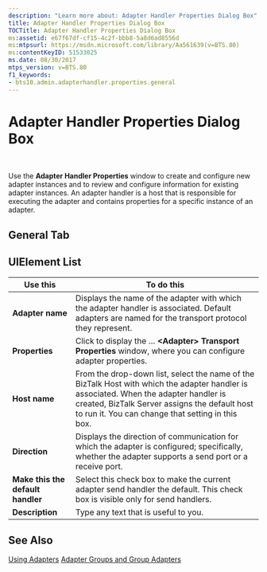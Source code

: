 ```yaml
---
description: "Learn more about: Adapter Handler Properties Dialog Box"
title: Adapter Handler Properties Dialog Box
TOCTitle: Adapter Handler Properties Dialog Box
ms:assetid: e67f67df-cf15-4c2f-bbb8-5a8d6ad8556d
ms:mtpsurl: https://msdn.microsoft.com/library/Aa561639(v=BTS.80)
ms:contentKeyID: 51533025
ms.date: 08/30/2017
mtps_version: v=BTS.80
f1_keywords:
- bts10.admin.adapterhandler.properties.general
---
```


# Adapter Handler Properties Dialog Box

 

Use the **Adapter Handler Properties** window to create and configure new adapter instances and to review and configure information for existing adapter instances. An adapter handler is a host that is responsible for executing the adapter and contains properties for a specific instance of an adapter.

## General Tab

## UIElement List

<table>
<thead>
<tr class="header">
<th>Use this</th>
<th>To do this</th>
</tr>
</thead>
<tbody>
<tr class="odd">
<td><strong>Adapter name</strong></td>
<td>Displays the name of the adapter with which the adapter handler is associated. Default adapters are named for the transport protocol they represent.</td>
</tr>
<tr class="even">
<td><strong>Properties</strong></td>
<td>Click to display the … <strong>&lt;Adapter&gt; Transport Properties</strong> window, where you can configure adapter properties.</td>
</tr>
<tr class="odd">
<td><strong>Host name</strong></td>
<td>From the drop-down list, select the name of the BizTalk Host with which the adapter handler is associated. When the adapter handler is created, BizTalk Server assigns the default host to run it. You can change that setting in this box.</td>
</tr>
<tr class="even">
<td><strong>Direction</strong></td>
<td>Displays the direction of communication for which the adapter is configured; specifically, whether the adapter supports a send port or a receive port.</td>
</tr>
<tr class="odd">
<td><strong>Make this the default handler</strong></td>
<td>Select this check box to make the current adapter send handler the default. This check box is visible only for send handlers.</td>
</tr>
<tr class="even">
<td><strong>Description</strong></td>
<td>Type any text that is useful to you.</td>
</tr>
</tbody>
</table>


## See Also

[Using Adapters](https://msdn.microsoft.com/library/aa578103\(v=bts.80\))  
[Adapter Groups and Group Adapters](https://msdn.microsoft.com/library/aa744384\(v=bts.80\))

